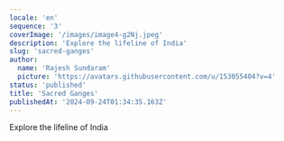 ```yaml
---
locale: 'en'
sequence: '3'
coverImage: '/images/image4-g2Nj.jpeg'
description: 'Explore the lifeline of India'
slug: 'sacred-ganges'
author:
  name: 'Rajesh Sundaram'
  picture: 'https://avatars.githubusercontent.com/u/153055404?v=4'
status: 'published'
title: 'Sacred Ganges'
publishedAt: '2024-09-24T01:34:35.163Z'
---
```


Explore the lifeline of India